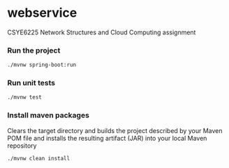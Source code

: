 # webservice
CSYE6225 Network Structures and Cloud Computing assignment

### Run the project ###
```bash
./mvnw spring-boot:run
```

### Run unit tests ###
```bash
./mvnw test
```

### Install maven packages ###
Clears the target directory and builds the project described by your Maven POM file and installs the resulting artifact (JAR) into your local Maven repository
```bash
./mvnw clean install
```